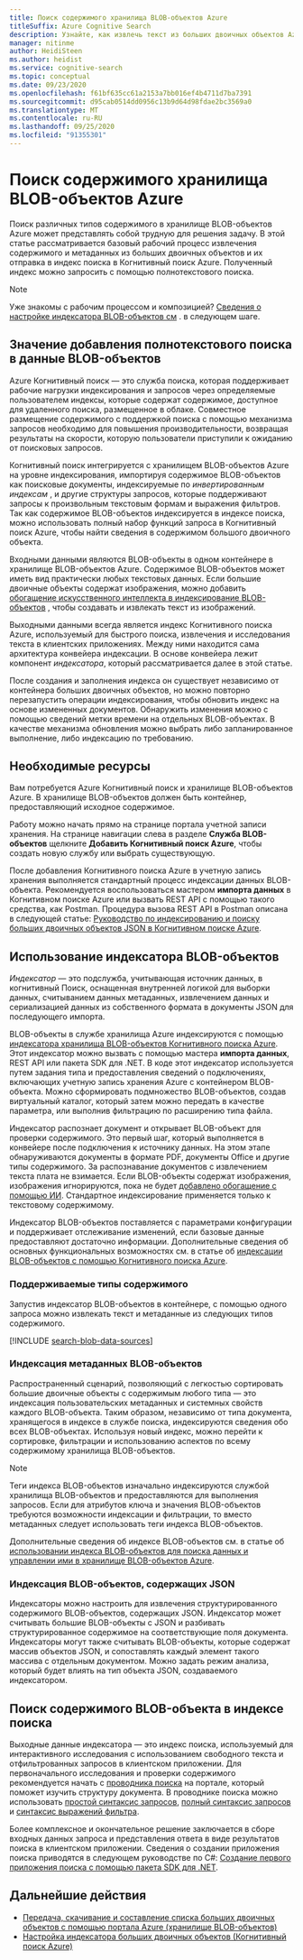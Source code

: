 ```yaml
---
title: Поиск содержимого хранилища BLOB-объектов Azure
titleSuffix: Azure Cognitive Search
description: Узнайте, как извлечь текст из больших двоичных объектов Azure и сделать его полнотекстовым поиском в индексе Azure Когнитивный поиск.
manager: nitinme
author: HeidiSteen
ms.author: heidist
ms.service: cognitive-search
ms.topic: conceptual
ms.date: 09/23/2020
ms.openlocfilehash: f61bf635cc61a2153a7bb016ef4b4711d7ba7391
ms.sourcegitcommit: d95cab0514dd0956c13b9d64d98fdae2bc3569a0
ms.translationtype: MT
ms.contentlocale: ru-RU
ms.lasthandoff: 09/25/2020
ms.locfileid: "91355301"
---
```

# <a name="search-over-azure-blob-storage-content"></a>Поиск содержимого хранилища BLOB-объектов Azure

Поиск различных типов содержимого в хранилище BLOB-объектов Azure может представлять собой трудную для решения задачу. В этой статье рассматривается базовый рабочий процесс извлечения содержимого и метаданных из больших двоичных объектов и их отправка в индекс поиска в Когнитивный поиск Azure. Полученный индекс можно запросить с помощью полнотекстового поиска.

> [!NOTE]
> Уже знакомы с рабочим процессом и композицией? [Сведения о настройке индексатора BLOB-объектов см](search-howto-indexing-azure-blob-storage.md) . в следующем шаге.

## <a name="what-it-means-to-add-full-text-search-to-blob-data"></a>Значение добавления полнотекстового поиска в данные BLOB-объектов

Azure Когнитивный поиск — это служба поиска, которая поддерживает рабочие нагрузки индексирования и запросов через определяемые пользователем индексы, которые содержат содержимое, доступное для удаленного поиска, размещенное в облаке. Совместное размещение содержимого с поддержкой поиска с помощью механизма запросов необходимо для повышения производительности, возвращая результаты на скорости, которую пользователи приступили к ожиданию от поисковых запросов.

Когнитивный поиск интегрируется с хранилищем BLOB-объектов Azure на уровне индексирования, импортируя содержимое BLOB-объектов как поисковые документы, индексируемые по *инвертированным индексам* , и другие структуры запросов, которые поддерживают запросы к произвольным текстовым формам и выражения фильтров. Так как содержимое BLOB-объектов индексируется в индексе поиска, можно использовать полный набор функций запроса в Когнитивный поиск Azure, чтобы найти сведения в содержимом большого двоичного объекта.

Входными данными являются BLOB-объекты в одном контейнере в хранилище BLOB-объектов Azure. Содержимое BLOB-объектов может иметь вид практически любых текстовых данных. Если большие двоичные объекты содержат изображения, можно добавить [обогащение искусственного интеллекта в индексирование BLOB-объектов](search-blob-ai-integration.md) , чтобы создавать и извлекать текст из изображений.

Выходными данными всегда является индекс Когнитивного поиска Azure, используемый для быстрого поиска, извлечения и исследования текста в клиентских приложениях. Между ними находится сама архитектура конвейера индексации. В основе конвейера лежит компонент *индексатора*, который рассматривается далее в этой статье.

После создания и заполнения индекса он существует независимо от контейнера больших двоичных объектов, но можно повторно перезапустить операции индексирования, чтобы обновить индекс на основе измененных документов. Обнаружить изменения можно с помощью сведений метки времени на отдельных BLOB-объектах. В качестве механизма обновления можно выбрать либо запланированное выполнение, либо индексацию по требованию.

## <a name="required-resources"></a>Необходимые ресурсы

Вам потребуется Azure Когнитивный поиск и хранилище BLOB-объектов Azure. В хранилище BLOB-объектов должен быть контейнер, предоставляющий исходное содержимое.

Работу можно начать прямо на странице портала учетной записи хранения. На странице навигации слева в разделе **Служба BLOB-объектов** щелкните **Добавить Когнитивный поиск Azure**, чтобы создать новую службу или выбрать существующую. 

После добавления Когнитивного поиска Azure в учетную запись хранения выполняется стандартный процесс индексации данных BLOB-объекта. Рекомендуется воспользоваться мастером **импорта данных** в Когнитивном поиске Azure или вызвать REST API с помощью такого средства, как Postman. Процедура вызова REST API в Postman описана в следующей статье: [Руководство по индексированию и поиску больших двоичных объектов JSON в Когнитивном поиске Azure](search-semi-structured-data.md). 

## <a name="use-a-blob-indexer"></a>Использование индексатора BLOB-объектов

*Индексатор* — это подслужба, учитывающая источник данных, в когнитивный Поиск, оснащенная внутренней логикой для выборки данных, считыванием данных метаданных, извлечением данных и сериализацией данных из собственного формата в документы JSON для последующего импорта. 

BLOB-объекты в службе хранилища Azure индексируются с помощью [индексатора хранилища BLOB-объектов Когнитивного поиска Azure](search-howto-indexing-azure-blob-storage.md). Этот индексатор можно вызвать с помощью мастера **импорта данных**, REST API или пакета SDK для .NET. В коде этот индексатор используется путем задания типа и предоставления сведений о подключениях, включающих учетную запись хранения Azure с контейнером BLOB-объекта. Можно сформировать подмножество BLOB-объектов, создав виртуальный каталог, который затем можно передать в качестве параметра, или выполнив фильтрацию по расширению типа файла.

Индексатор распознает документ и открывает BLOB-объект для проверки содержимого. Это первый шаг, который выполняется в конвейере после подключения к источнику данных. На этом этапе обнаруживаются документы в формате PDF, документы Office и другие типы содержимого. За распознавание документов с извлечением текста плата не взимается. Если BLOB-объекты содержат изображения, изображения игнорируются, пока не будет [добавлено обогащение с помощью ИИ](search-blob-ai-integration.md). Стандартное индексирование применяется только к текстовому содержимому.

Индексатор BLOB-объектов поставляется с параметрами конфигурации и поддерживает отслеживание изменений, если базовые данные предоставляют достаточно информации. Дополнительные сведения об основных функциональных возможностях см. в статье об [индексации BLOB-объектов с помощью Когнитивного поиска Azure](search-howto-indexing-azure-blob-storage.md).

### <a name="supported-content-types"></a>Поддерживаемые типы содержимого

Запустив индексатор BLOB-объектов в контейнере, с помощью одного запроса можно извлекать текст и метаданные из следующих типов содержимого.

[!INCLUDE [search-blob-data-sources](../../includes/search-blob-data-sources.md)]

### <a name="indexing-blob-metadata"></a>Индексация метаданных BLOB-объектов

Распространенный сценарий, позволяющий с легкостью сортировать большие двоичные объекты с содержимым любого типа — это индексация пользовательских метаданных и системных свойств каждого BLOB-объекта. Таким образом, независимо от типа документа, хранящегося в индексе в службе поиска, индексируются сведения обо всех BLOB-объектах. Используя новый индекс, можно перейти к сортировке, фильтрации и использованию аспектов по всему содержимому хранилища BLOB-объектов.

> [!NOTE]
> Теги индекса BLOB-объектов изначально индексируются службой хранилища BLOB-объектов и предоставляются для выполнения запросов. Если для атрибутов ключа и значения BLOB-объектов требуются возможности индексации и фильтрации, то вместо метаданных следует использовать теги индекса BLOB-объектов.
>
> Дополнительные сведения об индексе BLOB-объектов см. в статье об [использовании индекса BLOB-объектов для поиска данных и управлении ими в хранилище BLOB-объектов Azure](../storage/blobs/storage-manage-find-blobs.md).

### <a name="indexing-json-blobs"></a>Индексация BLOB-объектов, содержащих JSON

Индексаторы можно настроить для извлечения структурированного содержимого BLOB-объектов, содержащих JSON. Индексатор может считывать большие BLOB-объекты с JSON и разбивать структурированное содержимое на соответствующие поля документа. Индексаторы могут также считывать BLOB-объекты, которые содержат массив объектов JSON, и сопоставлять каждый элемент такого массива с отдельным документом. Можно задать режим анализа, который будет влиять на тип объекта JSON, создаваемого индексатором.

## <a name="search-blob-content-in-a-search-index"></a>Поиск содержимого BLOB-объекта в индексе поиска 

Выходные данные индексатора — это индекс поиска, используемый для интерактивного исследования с использованием свободного текста и отфильтрованных запросов в клиентском приложении. Для первоначального исследования и проверки содержимого рекомендуется начать с [проводника поиска](search-explorer.md) на портале, который поможет изучить структуру документа. В проводнике поиска можно использовать [простой синтаксис запросов](query-simple-syntax.md), [полный синтаксис запросов](query-lucene-syntax.md) и [синтаксис выражений фильтра](query-odata-filter-orderby-syntax.md).

Более комплексное и окончательное решение заключается в сборе входных данных запроса и представления ответа в виде результатов поиска в клиентском приложении. Сведения о создании приложения поиска приводятся в следующем руководстве по C#: [Создание первого приложения поиска с помощью пакета SDK для .NET](tutorial-csharp-create-first-app.md).

## <a name="next-steps"></a>Дальнейшие действия

+ [Передача, скачивание и составление списка больших двоичных объектов с помощью портала Azure (хранилище BLOB-объектов)](../storage/blobs/storage-quickstart-blobs-portal.md)
+ [Настройка индексатора больших двоичных объектов (Когнитивный поиск Azure)](search-howto-indexing-azure-blob-storage.md)